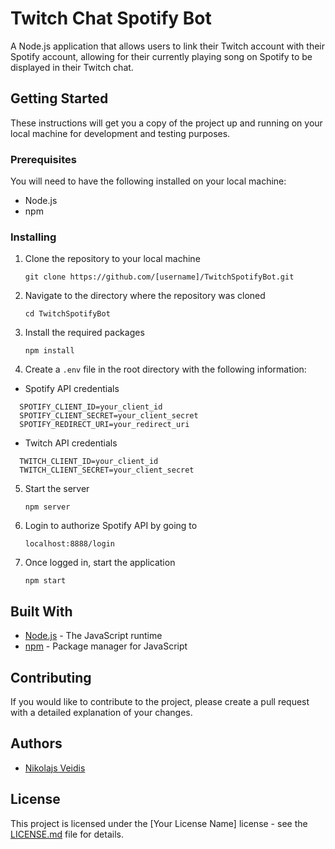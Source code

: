 # Twitch Chat Spotify Bot

A Node.js application that allows users to link their Twitch account with their Spotify account, allowing for their currently playing song on Spotify to be displayed in their Twitch chat.

## Getting Started

These instructions will get you a copy of the project up and running on your local machine for development and testing purposes.

### Prerequisites

You will need to have the following installed on your local machine:

- Node.js
- npm

### Installing

1. Clone the repository to your local machine

   `git clone https://github.com/[username]/TwitchSpotifyBot.git`

2. Navigate to the directory where the repository was cloned

   `cd TwitchSpotifyBot`

3. Install the required packages

   `npm install`

4. Create a `.env` file in the root directory with the following information:

- Spotify API credentials

```
  SPOTIFY_CLIENT_ID=your_client_id
  SPOTIFY_CLIENT_SECRET=your_client_secret
  SPOTIFY_REDIRECT_URI=your_redirect_uri
```

- Twitch API credentials

```
  TWITCH_CLIENT_ID=your_client_id
  TWITCH_CLIENT_SECRET=your_client_secret
```

5. Start the server

   `npm server`

6. Login to authorize Spotify API by going to

   `localhost:8888/login`

7. Once logged in, start the application

   `npm start`

## Built With

- [Node.js](https://nodejs.org/) - The JavaScript runtime
- [npm](https://www.npmjs.com/) - Package manager for JavaScript

## Contributing

If you would like to contribute to the project, please create a pull request with a detailed explanation of your changes.

## Authors

- [Nikolajs Veidis](https://github.com/[nikolajsvv])

## License

This project is licensed under the [Your License Name] license - see the [LICENSE.md](LICENSE.md) file for details.
